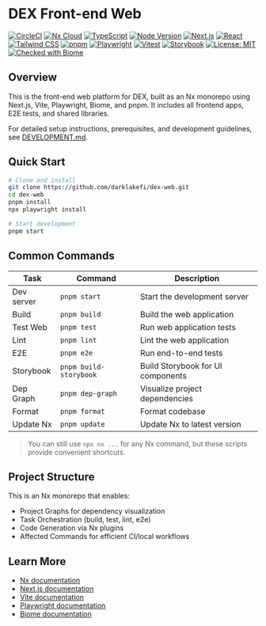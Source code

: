 # DEX Front-end Web

[![CircleCI](https://dl.circleci.com/status-badge/img/circleci/BhAWy2CHXMgyv94JR5daWa/5tuv61EfZ6SSqJrmAsiPbJ/tree/develop.svg?style=svg)](https://dl.circleci.com/status-badge/redirect/circleci/BhAWy2CHXMgyv94JR5daWa/5tuv61EfZ6SSqJrmAsiPbJ/tree/develop) [![Nx Cloud](https://img.shields.io/badge/Nx%20Cloud-enabled-brightgreen?logo=nx&logoColor=white)](https://nx.app/) [![TypeScript](https://img.shields.io/badge/TypeScript-5.8.3-3178c6?logo=typescript&logoColor=white)](https://www.typescriptlang.org/) [![Node Version](https://img.shields.io/badge/node-%3E=24.3.0-brightgreen)](https://nodejs.org/) [![Next.js](https://img.shields.io/badge/Next.js-15.3.3-black?logo=next.js)](https://nextjs.org/) [![React](https://img.shields.io/badge/React-19.1.0-61DAFB?logo=react)](https://react.dev/) [![Tailwind CSS](https://img.shields.io/badge/Tailwind_CSS-4.1.8-38B2AC?logo=tailwind-css&logoColor=white)](https://tailwindcss.com/) [![pnpm](https://img.shields.io/badge/pnpm-10.12.4-F69220?logo=pnpm&logoColor=white)](https://pnpm.io/) [![Playwright](https://img.shields.io/badge/Playwright-1.52.0-45ba63?logo=playwright&logoColor=white)](https://playwright.dev/) [![Vitest](https://img.shields.io/badge/Vitest-3.2.1-6E9F18?logo=vitest&logoColor=white)](https://vitest.dev/) [![Storybook](https://img.shields.io/badge/Storybook-9.0.4-FF4785?logo=storybook&logoColor=white)](https://storybook.js.org/) [![License: MIT](https://img.shields.io/badge/License-MIT-yellow.svg)](LICENSE) [![Checked with Biome](https://img.shields.io/badge/Checked_with-Biome-60a5fa?style=flat&logo=biome)](https://biomejs.dev)

## Overview

This is the front-end web platform for DEX, built as an Nx monorepo using Next.js, Vite, Playwright, Biome, and pnpm. It includes all frontend apps, E2E tests, and shared libraries.

For detailed setup instructions, prerequisites, and development guidelines, see [DEVELOPMENT.md](./DEVELOPMENT.md).

## Quick Start

```sh
# Clone and install
git clone https://github.com/darklakefi/dex-web.git
cd dex-web
pnpm install
npx playwright install

# Start development
pnpm start
```

## Common Commands

| Task       | Command               | Description                       |
| ---------- | --------------------- | --------------------------------- |
| Dev server | `pnpm start`          | Start the development server      |
| Build      | `pnpm build`          | Build the web application         |
| Test Web   | `pnpm test`           | Run web application tests         |
| Lint       | `pnpm lint`           | Lint the web application          |
| E2E        | `pnpm e2e`            | Run end-to-end tests              |
| Storybook  | `pnpm build-storybook`| Build Storybook for UI components |
| Dep Graph  | `pnpm dep-graph`      | Visualize project dependencies    |
| Format     | `pnpm format`         | Format codebase                   |
| Update Nx  | `pnpm update`         | Update Nx to latest version       |

> You can still use `npx nx ...` for any Nx command, but these scripts provide convenient shortcuts.

## Project Structure

This is an Nx monorepo that enables:

- Project Graphs for dependency visualization
- Task Orchestration (build, test, lint, e2e)
- Code Generation via Nx plugins
- Affected Commands for efficient CI/local workflows

## Learn More

- [Nx documentation](https://nx.dev/getting-started/intro)
- [Next.js documentation](https://nextjs.org/docs)
- [Vite documentation](https://vite.dev/guide/)
- [Playwright documentation](https://playwright.dev/docs/intro)
- [Biome documentation](https://biomejs.dev/docs/)
